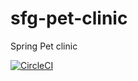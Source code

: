 # sfg-pet-clinic
Spring Pet clinic

[![CircleCI](https://circleci.com/gh/axllow91/pet-clinic-repo.svg?style=svg)](https://circleci.com/gh/axllow91/pet-clinic-repo)

